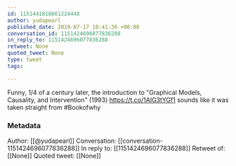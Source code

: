 ```yaml
---
id: 1151441818661224448
author: yudapearl
published_date: 2019-07-17 10:41:36 +00:00
conversation_id: 1151424696077836288
in_reply_to: 1151424696077836288
retweet: None
quoted_tweet: None
type: tweet
tags:

---
```


Funny, 1/4 of a century later, the introduction to  "Graphical Models, Causality, and Intervention" (1993) https://t.co/1AIG3tYGf1 sounds like it was taken straight from #Bookofwhy

### Metadata

Author: [[@yudapearl]]
Conversation: [[conversation-1151424696077836288]]
In reply to: [[1151424696077836288]]
Retweet of: [[None]]
Quoted tweet: [[None]]
